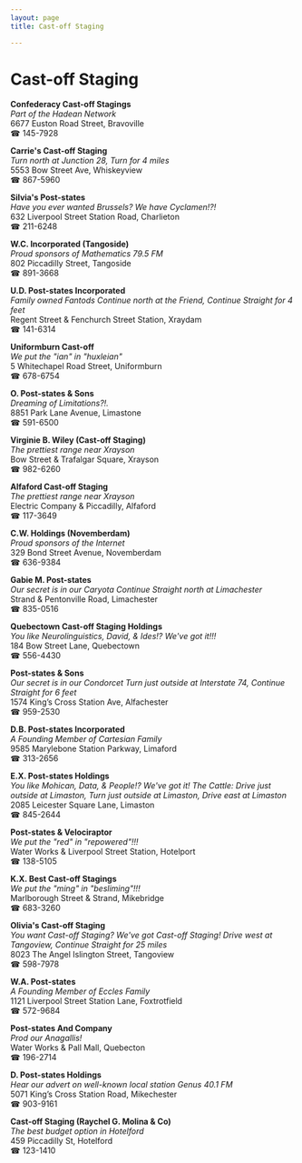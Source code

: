 ```yaml
---
layout: page 
title: Cast-off Staging

---
```



# Cast-off Staging


 **Confederacy Cast-off Stagings**  
_Part of the Hadean Network_  
6677 Euston Road Street, Bravoville  
☎ 145-7928

**Carrie's Cast-off Staging**  
_Turn north at Junction 28, Turn for 4 miles_  
5553 Bow Street Ave, Whiskeyview  
☎ 867-5960

**Silvia's Post-states**  
_Have you ever wanted Brussels? We have Cyclamen!?!_  
632 Liverpool Street Station Road, Charlieton  
☎ 211-6248

**W.C. Incorporated (Tangoside)**  
_Proud sponsors of Mathematics 79.5 FM_  
802 Piccadilly Street, Tangoside  
☎ 891-3668

**U.D. Post-states Incorporated**  
_Family owned Fantods 
Continue north at the Friend, Continue Straight for 4 feet_  
Regent Street & Fenchurch Street Station, Xraydam  
☎ 141-6314

**Uniformburn Cast-off**  
_We put the "ian" in "huxleian"_  
5 Whitechapel Road Street, Uniformburn  
☎ 678-6754

**O. Post-states & Sons**  
_Dreaming of Limitations?!._  
8851 Park Lane Avenue, Limastone  
☎ 591-6500

**Virginie B. Wiley (Cast-off Staging)**  
_The prettiest range near Xrayson_  
Bow Street & Trafalgar Square, Xrayson  
☎ 982-6260

**Alfaford Cast-off Staging**  
_The prettiest range near Xrayson_  
Electric Company & Piccadilly, Alfaford  
☎ 117-3649

**C.W. Holdings (Novemberdam)**  
_Proud sponsors of the Internet_  
329 Bond Street Avenue, Novemberdam  
☎ 636-9384

**Gabie M. Post-states**  
_Our secret is in our Caryota 
Continue Straight north at Limachester_  
Strand & Pentonville Road, Limachester  
☎ 835-0516

**Quebectown Cast-off Staging Holdings**  
_You like Neurolinguistics, David, & Ides!? We've got it!!!_  
184 Bow Street Lane, Quebectown  
☎ 556-4430

**Post-states & Sons**  
_Our secret is in our Condorcet 
Turn just outside at Interstate 74, Continue Straight for 6 feet_  
1574 King’s Cross Station Ave, Alfachester  
☎ 959-2530

**D.B. Post-states Incorporated**  
_A Founding Member of Cartesian Family_  
9585 Marylebone Station Parkway, Limaford  
☎ 313-2656

**E.X. Post-states Holdings**  
_You like Mohican, Data, & People!? We've got it! 
The Cattle: Drive just outside at Limaston, Turn just outside at Limaston, Drive east at Limaston_  
2085 Leicester Square Lane, Limaston  
☎ 845-2644

**Post-states & Velociraptor**  
_We put the "red" in "repowered"!!!_  
Water Works & Liverpool Street Station, Hotelport  
☎ 138-5105

**K.X. Best Cast-off Stagings**  
_We put the "ming" in "besliming"!!!_  
Marlborough Street & Strand, Mikebridge  
☎ 683-3260

**Olivia's Cast-off Staging**  
_You want Cast-off Staging? We've got Cast-off Staging! 
Drive west at Tangoview, Continue Straight for 25 miles_  
8023 The Angel Islington Street, Tangoview  
☎ 598-7978

**W.A. Post-states**  
_A Founding Member of Eccles Family_  
1121 Liverpool Street Station Lane, Foxtrotfield  
☎ 572-9684

**Post-states And Company**  
_Prod our Anagallis!_  
Water Works & Pall Mall, Quebecton  
☎ 196-2714

**D. Post-states Holdings**  
_Hear our advert on well-known local station Genus 40.1 FM_  
5071 King’s Cross Station Road, Mikechester  
☎ 903-9161

**Cast-off Staging (Raychel G. Molina & Co)**  
_The best budget option in Hotelford_  
459 Piccadilly St, Hotelford  
☎ 123-1410

